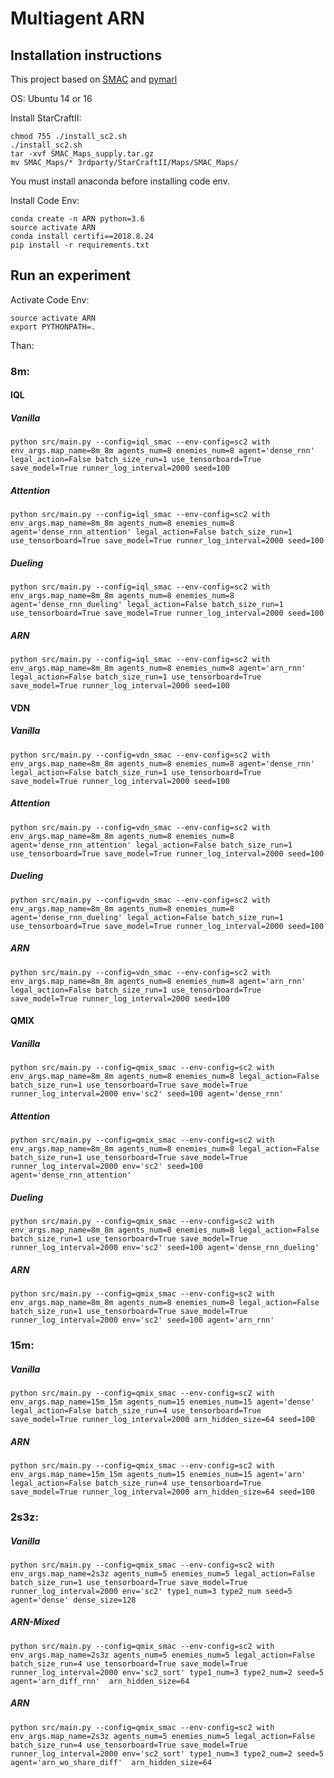 
# Multiagent ARN

## Installation instructions

This project based on [SMAC](https://github.com/oxwhirl/smac) and [pymarl](https://github.com/oxwhirl/pymarl)

OS: Ubuntu 14 or 16 

Install StarCraftII:

```shell
chmod 755 ./install_sc2.sh
./install_sc2.sh
tar -xvf SMAC_Maps_supply.tar.gz
mv SMAC_Maps/* 3rdparty/StarCraftII/Maps/SMAC_Maps/
```

You must install anaconda before installing code env.

Install Code Env: 

```shell
conda create -n ARN python=3.6
source activate ARN
conda install certifi==2018.8.24
pip install -r requirements.txt
```

## Run an experiment 

Activate Code Env:
```shell
source activate ARN
export PYTHONPATH=. 
```

Than:

### 8m:

#### IQL

##### Vanilla
```shell
python src/main.py --config=iql_smac --env-config=sc2 with env_args.map_name=8m_8m agents_num=8 enemies_num=8 agent='dense_rnn' legal_action=False batch_size_run=1 use_tensorboard=True save_model=True runner_log_interval=2000 seed=100
```

##### Attention
```shell
python src/main.py --config=iql_smac --env-config=sc2 with env_args.map_name=8m_8m agents_num=8 enemies_num=8 agent='dense_rnn_attention' legal_action=False batch_size_run=1 use_tensorboard=True save_model=True runner_log_interval=2000 seed=100
```

##### Dueling
```shell
python src/main.py --config=iql_smac --env-config=sc2 with env_args.map_name=8m_8m agents_num=8 enemies_num=8 agent='dense_rnn_dueling' legal_action=False batch_size_run=1 use_tensorboard=True save_model=True runner_log_interval=2000 seed=100
```

##### ARN
```shell
python src/main.py --config=iql_smac --env-config=sc2 with env_args.map_name=8m_8m agents_num=8 enemies_num=8 agent='arn_rnn' legal_action=False batch_size_run=1 use_tensorboard=True save_model=True runner_log_interval=2000 seed=100
```

#### VDN

##### Vanilla
```shell
python src/main.py --config=vdn_smac --env-config=sc2 with env_args.map_name=8m_8m agents_num=8 enemies_num=8 agent='dense_rnn' legal_action=False batch_size_run=1 use_tensorboard=True save_model=True runner_log_interval=2000 seed=100
```

##### Attention
```shell
python src/main.py --config=vdn_smac --env-config=sc2 with env_args.map_name=8m_8m agents_num=8 enemies_num=8 agent='dense_rnn_attention' legal_action=False batch_size_run=1 use_tensorboard=True save_model=True runner_log_interval=2000 seed=100
```

##### Dueling
```shell
python src/main.py --config=vdn_smac --env-config=sc2 with env_args.map_name=8m_8m agents_num=8 enemies_num=8 agent='dense_rnn_dueling' legal_action=False batch_size_run=1 use_tensorboard=True save_model=True runner_log_interval=2000 seed=100
```

##### ARN
```shell
python src/main.py --config=vdn_smac --env-config=sc2 with env_args.map_name=8m_8m agents_num=8 enemies_num=8 agent='arn_rnn' legal_action=False batch_size_run=1 use_tensorboard=True save_model=True runner_log_interval=2000 seed=100
```

#### QMIX

##### Vanilla
```shell
python src/main.py --config=qmix_smac --env-config=sc2 with env_args.map_name=8m_8m agents_num=8 enemies_num=8 legal_action=False batch_size_run=1 use_tensorboard=True save_model=True runner_log_interval=2000 env='sc2' seed=100 agent='dense_rnn'
```

##### Attention
```shell
python src/main.py --config=qmix_smac --env-config=sc2 with env_args.map_name=8m_8m agents_num=8 enemies_num=8 legal_action=False batch_size_run=1 use_tensorboard=True save_model=True runner_log_interval=2000 env='sc2' seed=100 agent='dense_rnn_attention'
```

##### Dueling
```shell
python src/main.py --config=qmix_smac --env-config=sc2 with env_args.map_name=8m_8m agents_num=8 enemies_num=8 legal_action=False batch_size_run=1 use_tensorboard=True save_model=True runner_log_interval=2000 env='sc2' seed=100 agent='dense_rnn_dueling'
```

##### ARN
```shell
python src/main.py --config=qmix_smac --env-config=sc2 with env_args.map_name=8m_8m agents_num=8 enemies_num=8 legal_action=False batch_size_run=1 use_tensorboard=True save_model=True runner_log_interval=2000 env='sc2' seed=100 agent='arn_rnn'
```


### 15m:

##### Vanilla
```shell
python src/main.py --config=qmix_smac --env-config=sc2 with env_args.map_name=15m_15m agents_num=15 enemies_num=15 agent='dense' legal_action=False batch_size_run=4 use_tensorboard=True save_model=True runner_log_interval=2000 arn_hidden_size=64 seed=100
```

##### ARN
```shell
python src/main.py --config=qmix_smac --env-config=sc2 with env_args.map_name=15m_15m agents_num=15 enemies_num=15 agent='arn' legal_action=False batch_size_run=4 use_tensorboard=True save_model=True runner_log_interval=2000 arn_hidden_size=64 seed=100
```

### 2s3z:

##### Vanilla
```shell
python src/main.py --config=qmix_smac --env-config=sc2 with env_args.map_name=2s3z agents_num=5 enemies_num=5 legal_action=False batch_size_run=1 use_tensorboard=True save_model=True runner_log_interval=2000 env='sc2' type1_num=3 type2_num seed=5 agent='dense' dense_size=128
```

##### ARN-Mixed
```shell
python src/main.py --config=qmix_smac --env-config=sc2 with env_args.map_name=2s3z agents_num=5 enemies_num=5 legal_action=False batch_size_run=4 use_tensorboard=True save_model=True runner_log_interval=2000 env='sc2_sort' type1_num=3 type2_num=2 seed=5 agent='arn_diff_rnn'  arn_hidden_size=64
```

##### ARN
```shell
python src/main.py --config=qmix_smac --env-config=sc2 with env_args.map_name=2s3z agents_num=5 enemies_num=5 legal_action=False batch_size_run=4 use_tensorboard=True save_model=True runner_log_interval=2000 env='sc2_sort' type1_num=3 type2_num=2 seed=5 agent='arn_wo_share_diff'  arn_hidden_size=64
```
